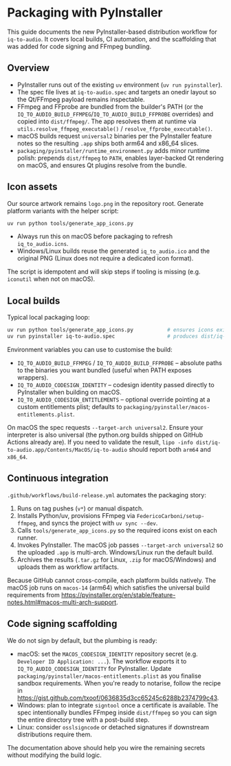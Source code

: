 # Packaging with PyInstaller

This guide documents the new PyInstaller-based distribution workflow for
`iq-to-audio`. It covers local builds, CI automation, and the scaffolding that
was added for code signing and FFmpeg bundling.

## Overview

- PyInstaller runs out of the existing `uv` environment (`uv run pyinstaller`).
- The spec file lives at `iq-to-audio.spec` and targets an onedir layout so the
  Qt/FFmpeg payload remains inspectable.
- FFmpeg and FFprobe are bundled from the builder's PATH (or the
  `IQ_TO_AUDIO_BUILD_FFMPEG`/`IQ_TO_AUDIO_BUILD_FFPROBE` overrides) and copied
  into `dist/ffmpeg/`. The app resolves them at runtime via
  `utils.resolve_ffmpeg_executable()` / `resolve_ffprobe_executable()`.
- macOS builds request `universal2` binaries per the PyInstaller feature notes so
  the resulting `.app` ships both arm64 and x86_64 slices.
- `packaging/pyinstaller/runtime_environment.py` adds minor runtime polish:
  prepends `dist/ffmpeg` to `PATH`, enables layer-backed Qt rendering on macOS,
  and ensures Qt plugins resolve from the bundle.

## Icon assets

Our source artwork remains `logo.png` in the repository root. Generate platform
variants with the helper script:

```bash
uv run python tools/generate_app_icons.py
```

- Always run this on macOS before packaging to refresh `iq_to_audio.icns`.
- Windows/Linux builds reuse the generated `iq_to_audio.ico` and the original PNG
  (Linux does not require a dedicated icon format).

The script is idempotent and will skip steps if tooling is missing (e.g. `iconutil`
when not on macOS).

## Local builds

Typical local packaging loop:

```bash
uv run python tools/generate_app_icons.py           # ensures icons exist
uv run pyinstaller iq-to-audio.spec                 # produces dist/iq-to-audio*
```

Environment variables you can use to customise the build:

- `IQ_TO_AUDIO_BUILD_FFMPEG` / `IQ_TO_AUDIO_BUILD_FFPROBE` – absolute paths to
  the binaries you want bundled (useful when PATH exposes wrappers).
- `IQ_TO_AUDIO_CODESIGN_IDENTITY` – codesign identity passed directly to
  PyInstaller when building on macOS.
- `IQ_TO_AUDIO_CODESIGN_ENTITLEMENTS` – optional override pointing at a custom
  entitlements plist; defaults to `packaging/pyinstaller/macos-entitlements.plist`.

On macOS the spec requests `--target-arch universal2`. Ensure your interpreter is
also universal (the python.org builds shipped on GitHub Actions already are).
If you need to validate the result, `lipo -info dist/iq-to-audio.app/Contents/MacOS/iq-to-audio`
should report both `arm64` and `x86_64`.

## Continuous integration

`.github/workflows/build-release.yml` automates the packaging story:

1. Runs on tag pushes (`v*`) or manual dispatch.
2. Installs Python/uv, provisions FFmpeg via `FedericoCarboni/setup-ffmpeg`, and
   syncs the project with `uv sync --dev`.
3. Calls `tools/generate_app_icons.py` so the required icons exist on each
   runner.
4. Invokes PyInstaller. The macOS job passes `--target-arch universal2` so the
   uploaded `.app` is multi-arch. Windows/Linux run the default build.
5. Archives the results (`.tar.gz` for Linux, `.zip` for macOS/Windows) and
   uploads them as workflow artifacts.

Because GitHub cannot cross-compile, each platform builds natively. The macOS job
runs on `macos-14` (arm64) which satisfies the universal build requirements from
<https://pyinstaller.org/en/stable/feature-notes.html#macos-multi-arch-support>.

## Code signing scaffolding

We do not sign by default, but the plumbing is ready:

- macOS: set the `MACOS_CODESIGN_IDENTITY` repository secret (e.g.
  `Developer ID Application: ...`). The workflow exports it to
  `IQ_TO_AUDIO_CODESIGN_IDENTITY` for PyInstaller. Update
  `packaging/pyinstaller/macos-entitlements.plist` as you finalise sandbox
  requirements. When you're ready to notarise, follow the recipe in
  <https://gist.github.com/txoof/0636835d3cc65245c6288b2374799c43>.
- Windows: plan to integrate `signtool` once a certificate is available. The
  spec intentionally bundles FFmpeg inside `dist/ffmpeg` so you can sign the
  entire directory tree with a post-build step.
- Linux: consider `osslsigncode` or detached signatures if downstream
  distributions require them.

The documentation above should help you wire the remaining secrets without
modifying the build logic.
